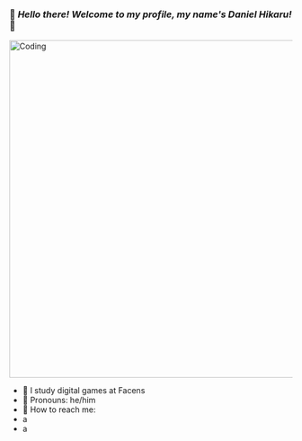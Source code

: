### 🐣 **_Hello there! Welcome to my profile, my name's Daniel Hikaru!_** 🐣
<img align="center" alt="Coding" width="600" src= https://i.pinimg.com/originals/81/2b/ef/812bef685305e8bf6e8b7e54fa2012f4.gif>

- 📖 I study digital games at Facens 
- 🦀 Pronouns: he/him
- 🥸 How to reach me: 
- a
- a


